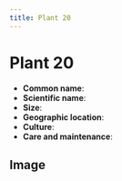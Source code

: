 ```yaml
---
title: Plant 20
---
```

# Plant 20

- **Common name**:
- **Scientific name**:
- **Size**:
- **Geographic location**:
- **Culture**:
- **Care and maintenance**:


## Image

<!-- Add an image of the plant below. For example:
![Plant 20](images/plant-20.jpg)
-->
